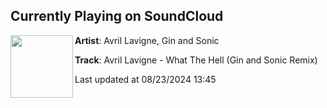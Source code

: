 ## Currently Playing on SoundCloud

[<img align="left" width="100" src="https://i1.sndcdn.com/artworks-3tzkRDH3DbL7Irxa-XTCzfQ-t500x500.jpg">](https://soundcloud.com/gin_and_sonic/avril-lavigne-what-the-hell-gin-and-sonic-remix?in=saxurn/sets/drop-that-zero)

**Artist**: Avril Lavigne, Gin and Sonic 

**Track**: Avril Lavigne - What The Hell (Gin and Sonic Remix)

Last updated at 08/23/2024 13:45
